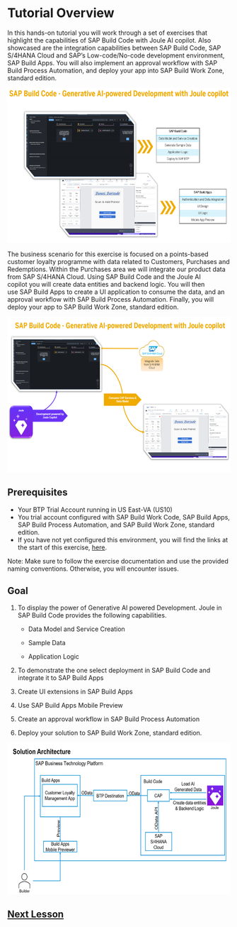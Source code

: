 # Tutorial Overview

In this hands-on tutorial you will work through a set of exercises that highlight the capabilities of SAP Build Code with Joule AI copilot. Also showcased are the integration capabilities between SAP Build Code, SAP S/4HANA Cloud and SAP’s Low-code/No-code development environment, SAP Build Apps. You will also implement an approval workflow with SAP Build Process Automation, and deploy your app into SAP Build Work Zone, standard edition.

<img src="images/image1.png" style="width:6.5in;height:3.63125in" />

The business scenario for this exercise is focused on a points-based
customer loyalty programme with data related to Customers, Purchases and
Redemptions. Within the Purchases area we will integrate our product
data from SAP S/4HANA Cloud. Using SAP Build Code and the Joule AI
copilot you will create data entities and backend logic. You will then
use SAP Build Apps to create a UI application to consume the data, and an
approval workflow with SAP Build Process Automation. Finally, you will deploy
your app to SAP Build Work Zone, standard edition.

<img src="images/image2.png" style="width:6.5in;height:3.65833in" />

## Prerequisites

- Your BTP Trial Account running in US East-VA (US10)
- You trial account configured with SAP Build Work Code, SAP Build Apps, SAP Build Process Automation, and SAP Build Work Zone, standard edition.
- If you have not yet configured this environment, you will find the links at the start of this exercise, [here](../../#prerequisites).

Note: Make sure to follow the exercise documentation and use the
provided naming conventions. Otherwise, you will encounter issues.

## Goal

1. To display the power of Generative AI powered Development. Joule in SAP Build Code provides the following capabilities.

    - Data Model and Service Creation

    - Sample Data

    - Application Logic

2. To demonstrate the one select deployment in SAP Build Code and integrate it to SAP Build Apps

3. Create UI extensions in SAP Build Apps

4. Use SAP Build Apps Mobile Preview

5. Create an approval workflow in SAP Build Process Automation

6. Deploy your solution to SAP Build Work Zone, standard edition.

<img src="images/image3.png" style="width:6.5in;height:3.55486in" />

## [Next Lesson](../ex1/)